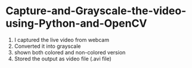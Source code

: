 # Capture-and-Grayscale-the-video-using-Python-and-OpenCV
1. I captured the live video from webcam
2. Converted it into grayscale
3. shown both colored and non-colored version
4. Stored the output as video file (.avi file)
